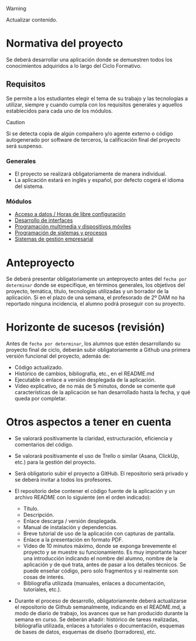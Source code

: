> [!WARNING]
> Actualizar contenido.

# Normativa del proyecto

Se deberá desarrollar una aplicación donde se demuestren todos los conocimientos adquiridos a lo largo del Ciclo Formativo. 

## Requisitos

Se permite a los estudiantes elegir el tema de su trabajo y las tecnologías a utilizar, siempre y cuando cumpla con los requisitos generales y aquellos establecidos para cada uno de los módulos.

> [!CAUTION]
> Si se detecta copia de algún compañero y/o agente externo o código autogenerado por software de terceros, la calificación final del proyecto será suspenso.

### Generales

- El proyecto se realizará obligatoriamente de manera individual.
- La aplicación estará en inglés y español, por defecto cogerá el idioma del sistema.

### Módulos

- [Acceso a datos / Horas de libre configuración](/criterios/acdat_hlc/criterios.md)
- [Desarrollo de interfaces](/criterios/deint/criterios.md)
- [Programación multimedia y dispositivos móviles](/criterios/pmdmo/criterios.md)
- [Programación de sistemas y procesos](/criterios/pspro/criterios.md)
- [Sistemas de gestión empresarial](/criterios/sgemp/criterios.md)


# Anteproyecto

Se deberá presentar obligatoriamente un anteproyecto antes del `fecha por determinar` donde se especifique, en términos generales, los objetivos del proyecto, temática, título, tecnologías utilizadas y un borrador de la aplicación. Si en el plazo de una semana, el profesorado de 2º DAM no ha reportado ninguna incidencia, el alumno podrá proseguir con su proyecto.

# Horizonte de sucesos (revisión)
Antes de `fecha por determinar`, los alumnos que estén desarrollando su proyecto final de ciclo, deberán subir obligatoriamente a Github una primera versión funcional del proyecto, además de:

- Código actualizado.
- Histórico de cambios, bibliografía, etc., en el README.md
- Ejecutable o enlace a versión desplegada de la aplicación.
- Vídeo explicativo, de no más de 5 minutos, donde se comente qué características de la aplicación se han desarrollado hasta la fecha, y qué queda por completar.

# Otros aspectos a tener en cuenta

- Se valorará positivamente la claridad, estructuración, eficiencia y comentarios del código.

- Se valorará positivamente el uso de Trello o similar (Asana, ClickUp, etc.) para la gestión del proyecto.

- Será obligatorio subir el proyecto a GitHub. El repositorio será privado y se deberá invitar a todos los profesores.

- El repositorio debe contener el código fuente de la aplicación y un archivo README con lo siguiente (en el orden indicado):
    - Título.
    - Descripción.
    - Enlace descarga / versión desplegada.
    - Manual de instalación y dependencias.
    - Breve tutorial de uso de la aplicación con capturas de pantalla.
    - Enlace a la presentación en formato PDF.
    - Vídeo de 10 minutos máximo, donde se exponga brevemente el proyecto y se muestre su funcionamiento. Es muy importante hacer una introducción indicando el nombre del alumno, nombre de la aplicación y de qué trata, antes de pasar a los detalles técnicos. Se puede enseñar código, pero solo fragmentos y si realmente son cosas de interés.
    - Bibliografía utilizada (manuales, enlaces a documentación, tutoriales, etc.).

- Durante el proceso de desarrollo, obligatoriamente deberá actualizarse el repositorio de Github semanalmente, indicando en el README.md, a modo de diario de trabajo, los avances que se han producido durante la semana en curso. Se deberán añadir: histórico de tareas realizadas, bibliografía utilizada, enlaces a tutoriales o documentación, esquemas de bases de datos, esquemas de diseño (borradores), etc.
